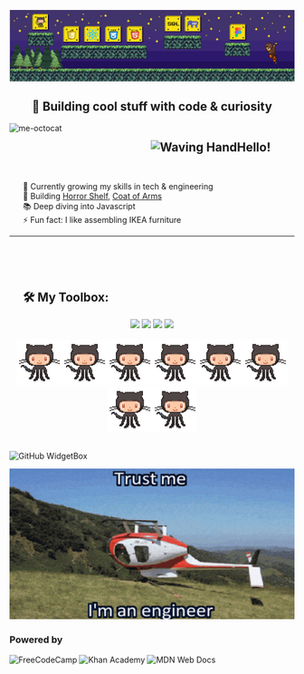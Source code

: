 ![Header](./header.png)

<div align='center'>
<h2>🚀 Building cool stuff with code & curiosity</h2>
</div>

<div id="user-content-toc">  
<img src="https://github.com/KarynaMisnik/KarynaMisnik/assets/96831988/997d3e8b-7ac0-44ee-a88c-bca826ac7a20" alt="me-octocat" width="250" height="auto" align="left" />

<ul><summary list-style-type: none;><h2  style="display: inline-block;"><img src="https://raw.githubusercontent.com/Tarikul-Islam-Anik/Animated-Fluent-Emojis/master/Emojis/Hand%20gestures/Waving%20Hand.png" alt="Waving Hand" width="30" height="30"/>Hello!</h2><br><br>
</summary></ul>
</div>

<ul style="list-style-type: none;">
<li>🌱 Currently growing my skills in tech & engineering</li>
<li>🔭 Building <a href="https://github.com/KarynaMisnik/horror-shelf">Horror Shelf</a>, <a href="https://github.com/KarynaMisnik/coat-of-arms">Coat of Arms</a></li>
<li>📚 Deep diving into Javascript</li>
<li>⚡ Fun fact: I like assembling IKEA furniture
</li>
</ul>

---

 <div id="user-content-toc"> <ul><summary list-style-type: none;> <h2  style="display: inline-block;"><h2> 🛠️ My Toolbox:</h2></summary></ul></div>

<div align='center'>
<img src='https://skillicons.dev/icons?i=js,c,html,css,mysql'>

<img src='https://skillicons.dev/icons?i=react,materialui,vite'>

<img  src='https://skillicons.dev/icons?i=figma'>

<img  src='https://skillicons.dev/icons?i=git,ubuntu,md,vscode,matlab,arduino'>
</div>
</div>

<br>

<div align='center' display='flex'><img src='/octocat.gif' width='80px' height='auto'><img src='/octocat.gif' width='80px' height='auto'><img src='/octocat.gif' width='80px' height='auto'><img src='/octocat.gif' width='80px' height='auto'><img src='/octocat.gif' width='80px' height='auto'><img src='/octocat.gif' width='80px' height='auto'><img src='/octocat.gif' width='80px' height='auto'><img src='/octocat.gif' width='80px' height='auto'></div>
<br>

![GitHub WidgetBox](https://github-widgetbox.vercel.app/api/profile?username=KarynaMisnik&data=repositories,stars,commits&theme=nautilus)

<div align='center'><img width='800px' height='auto' src='/engineer-joke.gif'></div>

<div display='flex'><h3>Powered by</h3>

![FreeCodeCamp](https://img.shields.io/badge/Freecodecamp-%23123.svg?&style=for-the-badge&logo=freecodecamp&logoColor=green) ![Khan Academy](https://img.shields.io/badge/KhanAcademy-%2314BF96.svg?style=for-the-badge&logo=KhanAcademy&logoColor=white) ![MDN Web Docs](https://img.shields.io/badge/MDN_Web_Docs-black?style=for-the-badge&logo=mdnwebdocs&logoColor=white)

</div>
